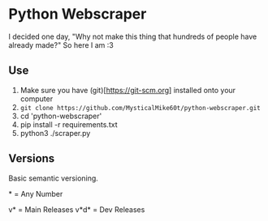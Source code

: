 # Python Webscraper

I decided one day, "Why not make this thing that hundreds of people have already made?" So here I am :3

## Use

1. Make sure you have (git)[https://git-scm.org] installed onto your computer
2. ```git clone https://github.com/MysticalMike60t/python-webscraper.git```
3. cd 'python-webscraper'
4. pip install -r requirements.txt
5. python3 ./scraper.py

## Versions

Basic semantic versioning.

\* = Any Number

v\* = Main Releases
v\*d\* = Dev Releases